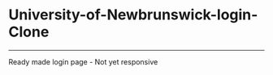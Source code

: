# University-of-Newbrunswick-login- Clone
------------------------------------------------------------
Ready made login page - Not yet responsive
